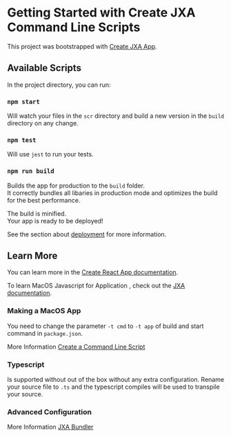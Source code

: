 # Getting Started with Create JXA Command Line Scripts

This project was bootstrapped with [Create JXA App](https://github.com/aheissenberger/macos-jxa-bundler/create-jxa-app").

## Available Scripts

In the project directory, you can run:

### `npm start`

Will watch your files in the `scr` directory and build a new version in the `build` directory on any change.

### `npm test`

Will use `jest` to run your tests.

### `npm run build`

Builds the app for production to the `build` folder.\
It correctly bundles all libaries in production mode and optimizes the build for the best performance.

The build is minified.\
Your app is ready to be deployed!

See the section about [deployment](https://github.com/aheissenberger/macos-jxa-bundler/docs/deployment) for more information.

## Learn More

You can learn more in the [Create React App documentation](https://github.com/aheissenberger/macos-jxa-bundler/docs/getting-started).

To learn MacOS Javascript for Application , check out the [JXA documentation](https://gist.github.com/JMichaelTX/d29adaa18088572ce6d4).

### Making a MacOS App

You need to change the parameter `-t cmd` to `-t app` of build and start command in `package.json`.

More Information [Create a Command Line Script](https://github.com/aheissenberger/macos-jxa-bundler/docs/create-jxa-app)

### Typescript

Is supported without out of the box without any extra configuration. Rename your source file to `.ts` and the typescript compiles will be used to transpile your source.

### Advanced Configuration

More Information [JXA Bundler](https://github.com/aheissenberger/macos-jxa-bundler/jxabundler)
